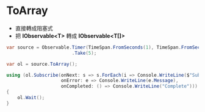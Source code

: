 # ToArray

- 直接轉成阻塞式
- 把 **IObservable\<T>** 轉成 **IObservable\<T[]>**

```cs
var source = Observable.Timer(TimeSpan.FromSeconds(1), TimeSpan.FromSeconds(1))
                        .Take(5);

var ol = source.ToArray();

using (ol.Subscribe(onNext: s => s.ForEach(i => Console.WriteLine($"Subscribe Message:{i}")),
                    onError: e => Console.WriteLine(e.Message),
                    onCompleted: () => Console.WriteLine("Complete")))
{
    ol.Wait();
}
```